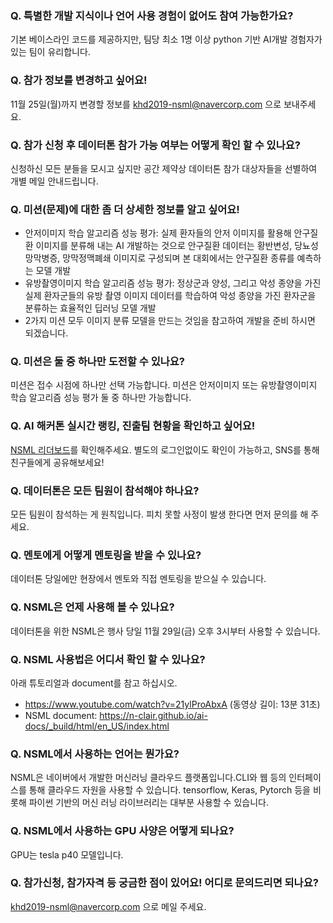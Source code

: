 ### Q. 특별한 개발 지식이나 언어 사용 경험이 없어도 참여 가능한가요?
기본 베이스라인 코드를 제공하지만, 팀당 최소 1명 이상 python 기반 AI개발 경험자가 있는 팀이 유리합니다.

### Q. 참가 정보를 변경하고 싶어요!
11월 25일(월)까지 변경할 정보를 khd2019-nsml@navercorp.com 으로 보내주세요.

### Q. 참가 신청 후 데이터톤 참가 가능 여부는 어떻게 확인 할 수 있나요? 
신청하신 모든 분들을 모시고 싶지만 공간 제약상 데이터톤 참가 대상자들을 선별하여 개별 메일 안내드립니다.  

### Q. 미션(문제)에 대한 좀 더 상세한 정보를 알고 싶어요!
- 안저이미지 학습 알고리즘 성능 평가: 실제 환자들의 안저 이미지를 활용해 안구질환 이미지를 분류해 내는 AI 개발하는 것으로 안구질환 데이터는 황반변성, 당뇨성망막병증, 망막정맥폐쇄 이미지로 구성되며 본 대회에서는 안구질환 종류를 예측하는 모델 개발
- 유방촬영이미지 학습 알고리즘 성능 평가: 정상군과 양성, 그리고 악성 종양을 가진 실제 환자군들의 유방 촬영 이미지 데이터를 학습하여 악성 종양을 가진 환자군을 분류하는 효율적인 딥러닝 모델 개발
- 2가지 미션 모두 이미지 분류 모델을 만드는 것임을 참고하여 개발을 준비 하시면 되겠습니다. 

### Q. 미션은 둘 중 하나만 도전할 수 있나요?
미션은 접수 시점에 하나만 선택 가능합니다. 미션은 안저이미지 또는 유방촬영이미지 학습 알고리즘 성능 평가 둘 중 하나만 가능합니다.

### Q. AI 해커톤 실시간 랭킹, 진출팀 현황을 확인하고 싶어요!
[NSML 리더보드](https://ai.nsml.navercorp.com/ranking)를 확인해주세요. 별도의 로그인없이도 확인이 가능하고, SNS를 통해 친구들에게 공유해보세요!

### Q. 데이터톤은 모든 팀원이 참석해야 하나요?
모든 팀원이 참석하는 게 원칙입니다. 피치 못할 사정이 발생 한다면 먼저 문의를 해 주세요.

### Q. 멘토에게 어떻게 멘토링을 받을 수 있나요?
데이터톤 당일에만 현장에서 멘토와 직접 멘토링을 받으실 수 있습니다.  

### Q. NSML은 언제 사용해 볼 수 있나요?
데이터톤을 위한 NSML은 행사 당일 11월 29일(금) 오후 3시부터 사용할 수 있습니다.

### Q. NSML 사용법은 어디서 확인 할 수 있나요? 
아래 튜토리얼과 document를 참고 하십시오.
- https://www.youtube.com/watch?v=21ylProAbxA (동영상 길이: 13분 31초) 
- NSML document: https://n-clair.github.io/ai-docs/_build/html/en_US/index.html 

### Q. NSML에서 사용하는 언어는 뭔가요?
NSML은 네이버에서 개발한 머신러닝 클라우드 플랫폼입니다.CLI와 웹 등의 인터페이스를 통해 클라우드 자원을 사용할 수 있습니다. tensorflow, Keras, Pytorch 등을 비롯해 파이썬 기반의 머신 러닝 라이브러리는 대부분 사용할 수 있습니다.

### Q. NSML에서 사용하는 GPU 사양은 어떻게 되나요?
GPU는 tesla p40 모델입니다. 

### Q. 참가신청, 참가자격 등 궁금한 점이 있어요! 어디로 문의드리면 되나요?
khd2019-nsml@navercorp.com 으로 메일 주세요.
